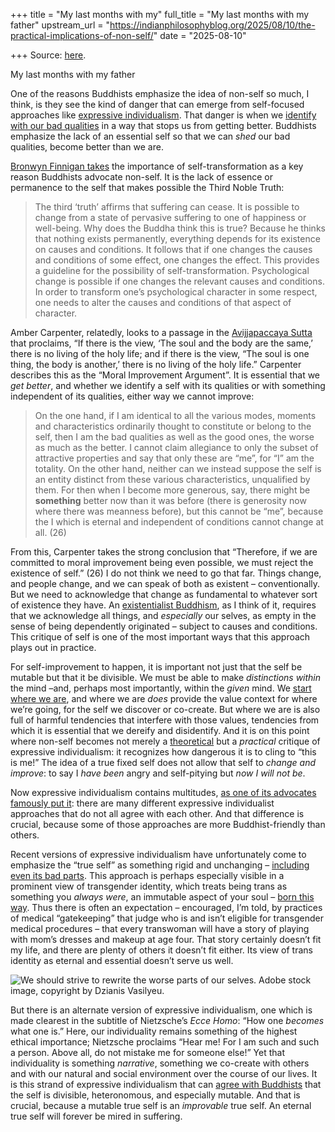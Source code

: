 +++
title = "My last months with my"
full_title = "My last months with my father"
upstream_url = "https://indianphilosophyblog.org/2025/08/10/the-practical-implications-of-non-self/"
date = "2025-08-10"

+++
Source: [here](https://indianphilosophyblog.org/2025/08/10/the-practical-implications-of-non-self/).

My last months with my father

One of the reasons Buddhists emphasize the idea of non-self so much, I think, is they see the kind of danger that can emerge from self-focused approaches like [expressive individualism](https://loveofallwisdom.com/blog/2023/04/from-qualitative-individualism-to-expressive-individualism/). That danger is when we [identify with our bad qualities](https://loveofallwisdom.com/blog/2025/08/the-dark-side-of-expressive-individualism) in a way that stops us from getting better. Buddhists emphasize the lack of an essential self so that we can *shed* our bad qualities, become better than we are.

[Bronwyn Finnigan takes](https://philpapers.org/archive/FINCWR.pdf) the importance of self-transformation as a key reason Buddhists advocate non-self. It is the lack of essence or permanence to the self that makes possible the Third Noble Truth:

> The third ‘truth’ affirms that suffering can cease. It is possible to
> change from a state of pervasive suffering to one of happiness or
> well-being. Why does the Buddha think this is true? Because he thinks
> that nothing exists permanently, everything depends for its existence
> on causes and conditions. It follows that if one changes the causes
> and conditions of some effect, one changes the effect. This provides a
> guideline for the possibility of self-transformation. Psychological
> change is possible if one changes the relevant causes and conditions.
> In order to transform one’s psychological character in some respect,
> one needs to alter the causes and conditions of that aspect of
> character.

Amber Carpenter, relatedly, looks to a passage in the [Avijjapaccaya Sutta](https://www.accesstoinsight.org/tipitaka/sn/sn12/sn12.035.than.html) that proclaims, “If there is the view, ‘The soul and the body are the same,’ there is no living of the holy life; and if there is the view, “The soul is one thing, the body is another,’ there is no living of the holy life.” Carpenter describes this as the “Moral Improvement Argument”. It is essential that we *get better*, and whether we identify a self with its qualities or with something independent of its qualities, either way we cannot improve:

> On the one hand, if I am identical to all the various modes, moments
> and characteristics ordinarily thought to constitute or belong to the
> self, then I am the bad qualities as well as the good ones, the worse
> as much as the better. I cannot claim allegiance to only the subset of
> attractive properties and say that only these are “me”, for “I” am the
> totality. On the other hand, neither can we instead suppose the self
> is an entity distinct from these various characteristics, unqualified
> by them. For then when I become more generous, say, there might be
> **something** better now than it was before (there is generosity now
> where there was meanness before), but this cannot be “me”, because the
> I which is eternal and independent of conditions cannot change at all.
> (26)

From this, Carpenter takes the strong conclusion that “Therefore, if we are committed to moral improvement being even possible, we must reject the existence of self.” (26) I do not think we need to go that far. Things change, and people change, and we can speak of both as existent – conventionally. But we need to acknowledge that change as fundamental to whatever sort of existence they have. An [existentialist Buddhism](https://loveofallwisdom.com/blog/2024/12/sketching-a-buddhist-existentialism), as I think of it, requires that we acknowledge all things, and *especially* our selves, as empty in the sense of being dependently originated – subject to causes and conditions. This critique of self is one of the most important ways that this approach plays out in practice.

For self-improvement to happen, it is important not just that the self be mutable but that it be divisible. We must be able to make *distinctions within* the mind –and, perhaps most importantly, within the *given* mind. We [start where we are](https://loveofallwisdom.com/blog/2011/07/how-may-we-tell-true-from-false/), and where we are *does* provide the value context for where we’re going, for the self we discover or co-create. But where we are is also full of harmful tendencies that interfere with those values, tendencies from which it is essential that we dereify and disidentify. And it is on this point where non-self becomes not merely a [theoretical](https://loveofallwisdom.com/blog/2019/02/how-can-you-be-yourself-if-there-is-no-self/) but a *practical* critique of expressive individualism: it recognizes how dangerous it is to cling to “this is me!” The idea of a true fixed self does not allow that self to *change and improve*: to say I *have been* angry and self-pitying but *now I will not be*.

Now expressive individualism contains multitudes, [as one of its advocates famously put it](https://www.poetryfoundation.org/poems/45477/song-of-myself-1892-version): there are many different expressive individualist approaches that do not all agree with each other. And that difference is crucial, because some of those approaches are more Buddhist-friendly than others.

Recent versions of expressive individualism have unfortunately come to emphasize the “true self” as something rigid and unchanging – [including even its bad parts](https://loveofallwisdom.com/blog/2025/08/the-dark-side-of-expressive-individualism). This approach is perhaps especially visible in a prominent view of transgender identity, which treats being trans as something you *always were*, an immutable aspect of your soul – [born this way](https://loveofallwisdom.com/blog/2025/07/you-cant-just-wish-detransition-away/). Thus there is often an expectation – encouraged, I’m told, by practices of medical “gatekeeping” that judge who is and isn’t eligible for transgender medical procedures – that every transwoman will have a story of playing with mom’s dresses and makeup at age four. That story certainly doesn’t fit my life, and there are plenty of others it doesn’t fit either. Its view of trans identity as eternal and essential doesn’t serve us well.

<div class="wp-block-image">

![We should strive to rewrite the worse parts of our selves. Adobe stock image, copyright by Dzianis Vasilyeu.](https://loveofallwisdom.com/wp-content/uploads/2025/07/redraw-yourself-300x278.png)

</div>

But there is an alternate version of expressive individualism, one which is made clearest in the subtitle of Nietzsche’s *Ecce Homo*: “How one *becomes* what one is.” Here, our individuality remains something of the highest ethical importance; Nietzsche proclaims “Hear me! For I am such and such a person. Above all, do not mistake me for someone else!” Yet that individuality is something *narrative*, something we co-create with others and with our natural and social environment over the course of our lives. It is this strand of expressive individualism that can [agree with Buddhists](https://loveofallwisdom.com/blog/2019/02/how-can-you-be-yourself-if-there-is-no-self/) that the self is divisible, heteronomous, and especially mutable. And that is crucial, because a mutable true self is an *improvable* true self. An eternal true self will forever be mired in suffering.
